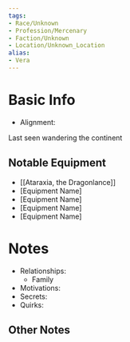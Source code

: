 ```yaml
---
tags:
- Race/Unknown
- Profession/Mercenary
- Faction/Unknown
- Location/Unknown_Location
alias:
- Vera
---
```

# Basic Info
- Alignment: 

Last seen wandering the continent

## Notable Equipment
- [[Ataraxia, the Dragonlance]]
- [Equipment Name]
- [Equipment Name]
- [Equipment Name]
- [Equipment Name]

# Notes
- Relationships: 
	- Family
- Motivations: 
- Secrets: 
- Quirks: 

## Other Notes
